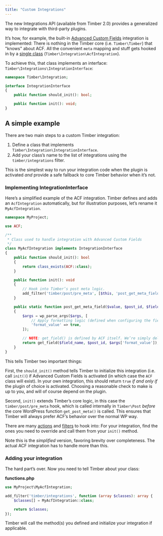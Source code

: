 ```yaml
---
title: "Custom Integrations"
---
```


The new Integrations API (available from Timber 2.0) provides a generalized way to integrate with third-party plugins.

It’s how, for example, the built-in [Advanced Custom Fields](/docs/v2/integrations/advanced-custom-fields/) integration is implemented: There is nothing in the Timber core (i.e. `Timber\Timber`) that "knows" about ACF. All the convenient `meta` mapping and stuff gets hooked in by a [single class](https://github.com/timber/timber/blob/2.x/src/Integration/AcfIntegration.php) (`Timber\Integration\AcfIntegration`).

To achieve this, that class implements an interface: `Timber\Integrations\IntegrationInterface`:

```php
namespace Timber\Integration;

interface IntegrationInterface
{
    public function should_init(): bool;

    public function init(): void;
}
```

## A simple example

There are two main steps to a custom Timber integration:

1. Define a class that implements `Timber\Integration\IntegrationInterface`.
2. Add your class’s name to the list of integrations using the `timber/integrations` filter.

This is the simplest way to run your integration code when the plugin is activated _and_ provide a safe fallback to core Timber behavior when it’s not.

### Implementing IntegrationInterface

Here’s a simplified example of the ACF integration. Timber defines and adds an `AcfIntegration` automatically, but for illustration purposes, let’s rename it `MyAcfIntegration`.

```php
namespace MyProject;

use ACF;

/**
 * Class used to handle integration with Advanced Custom Fields
 */
class MyAcfIntegration implements IntegrationInterface
{
    public function should_init(): bool
    {
        return class_exists(ACF::class);
    }

    public function init(): void
    {
        // Hook into Timber’s post meta logic.
        add_filter('timber/post/pre_meta', [$this, 'post_get_meta_field'], 10, 5);
    }

    public static function post_get_meta_field($value, $post_id, $field_name, $post, $args)
    {
        $args = wp_parse_args($args, [
            // Apply formatting logic (defined when configuring the field).
            'format_value' => true,
        ]);

        // NOTE: get_field() is defined by ACF itself. We’re simply delegating.
        return get_field($field_name, $post_id, $args['format_value']);
    }
}
```

This tells Timber two important things:

First, the `should_init()` method tells Timber to initialize this integration (i.e. call `init()`) if Advanced Custom Fields is activated (in which case the `ACF` class will exist). In your own integration, this should return `true` _if and only if_ the plugin of choice is activated. Choosing a reasonable check to make is up to you, and will of course depend on the plugin.

Second, `init()` extends Timber’s core logic, in this case the `timber/post/pre_meta` hook, which is called internally in `Timber\Post` _before_ the core WordPress function `get_post_meta()` is called. This ensures that Timber will always prefer ACF’s behavior over the normal WP way.

There are many [actions](/docs/v2/hooks/actions) and [filters](/docs/v2/hooks/filters) to hook into: For your integration, find the ones you need to override and call them from your `init()` method.

Note this is the _simplified_ version, favoring brevity over completeness. The actual ACF integration has to handle more than this.

### Adding your integration

The hard part’s over. Now you need to tell Timber about your class:

**functions.php**

```php
use MyProject\MyAcfIntegration;

add_filter('timber/integrations', function (array $classes): array {
    $classes[] = MyAcfIntegration::class;

    return $classes;
});
```

Timber will call the method(s) you defined and initialize your integration if applicable.

